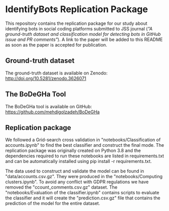 # IdentifyBots Replication Package

This repository contains the replication package for our study about identifying bots in social coding platforms submitted to JSS journal (*"A ground-truth dataset and classification model for detecting bots in GitHub issue and PR comments"*). A link to the paper will be added to this README as soon as the paper is accepted for publication.

## Ground-truth dataset
The ground-truth dataset is available on Zenodo: http://doi.org/10.5281/zenodo.3626071

## The BoDeGHa Tool
The BoDeGHa tool is available on GitHub: https://github.com/mehdigolzadeh/BoDeGHa

## Replication package

We followed a Grid-search cross validation in "notebooks/Classification of accounts.ipynb" to find the best classifier and construct the final mode. The replication package was originally created on Python 3.8  and the dependencies required to run these notebooks are listed in requirements.txt and can be automatically installed using pip install -r requirements.txt.

The data used to construct and validate the model can be found in "data/accounts.csv.gz". They were produced in the "notebooks/Computing clusters.ipynb". To avoid any conflict with GDPR regulations we have removed the "ccount_comments.csv.gz" dataset. The "notebooks/Evaluation of the classifier.ipynb" contains scripts to evaluate the classifier and it will create the "prediction.csv.gz" file that contains the prediction of the model for the entire dataset.
